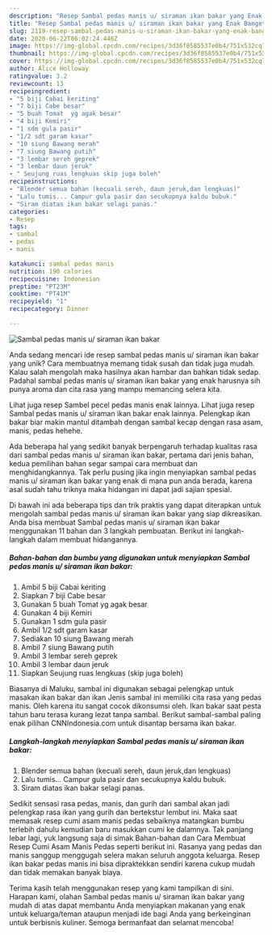 ```yaml
---
description: "Resep Sambal pedas manis u/ siraman ikan bakar yang Enak Banget"
title: "Resep Sambal pedas manis u/ siraman ikan bakar yang Enak Banget"
slug: 2119-resep-sambal-pedas-manis-u-siraman-ikan-bakar-yang-enak-banget
date: 2020-06-22T06:02:24.446Z
image: https://img-global.cpcdn.com/recipes/3d36f8585537e0b4/751x532cq70/sambal-pedas-manis-u-siraman-ikan-bakar-foto-resep-utama.jpg
thumbnail: https://img-global.cpcdn.com/recipes/3d36f8585537e0b4/751x532cq70/sambal-pedas-manis-u-siraman-ikan-bakar-foto-resep-utama.jpg
cover: https://img-global.cpcdn.com/recipes/3d36f8585537e0b4/751x532cq70/sambal-pedas-manis-u-siraman-ikan-bakar-foto-resep-utama.jpg
author: Alice Holloway
ratingvalue: 3.2
reviewcount: 13
recipeingredient:
- "5 biji Cabai keriting"
- "7 biji Cabe besar"
- "5 buah Tomat  yg agak besar"
- "4 biji Kemiri"
- "1 sdm gula pasir"
- "1/2 sdt garam kasar"
- "10 siung Bawang merah"
- "7 siung Bawang putih"
- "3 lembar sereh geprek"
- "3 lembar daun jeruk"
- " Seujung ruas lengkuas skip juga boleh"
recipeinstructions:
- "Blender semua bahan (kecuali sereh, daun jeruk,dan lengkuas)"
- "Lalu tumis... Campur gula pasir dan secukupnya kaldu bubuk."
- "Siram diatas ikan bakar selagi panas."
categories:
- Resep
tags:
- sambal
- pedas
- manis

katakunci: sambal pedas manis 
nutrition: 190 calories
recipecuisine: Indonesian
preptime: "PT23M"
cooktime: "PT41M"
recipeyield: "1"
recipecategory: Dinner

---
```



![Sambal pedas manis u/ siraman ikan bakar](https://img-global.cpcdn.com/recipes/3d36f8585537e0b4/751x532cq70/sambal-pedas-manis-u-siraman-ikan-bakar-foto-resep-utama.jpg)

Anda sedang mencari ide resep sambal pedas manis u/ siraman ikan bakar yang unik? Cara membuatnya memang tidak susah dan tidak juga mudah. Kalau salah mengolah maka hasilnya akan hambar dan bahkan tidak sedap. Padahal sambal pedas manis u/ siraman ikan bakar yang enak harusnya sih punya aroma dan cita rasa yang mampu memancing selera kita.

Lihat juga resep Sambel pecel pedas manis enak lainnya. Lihat juga resep Sambal pedas manis u/ siraman ikan bakar enak lainnya. Pelengkap ikan bakar biar makin mantul ditambah dengan sambal kecap dengan rasa asam, manis, pedas hehehe.

Ada beberapa hal yang sedikit banyak berpengaruh terhadap kualitas rasa dari sambal pedas manis u/ siraman ikan bakar, pertama dari jenis bahan, kedua pemilihan bahan segar sampai cara membuat dan menghidangkannya. Tak perlu pusing jika ingin menyiapkan sambal pedas manis u/ siraman ikan bakar yang enak di mana pun anda berada, karena asal sudah tahu triknya maka hidangan ini dapat jadi sajian spesial.


Di bawah ini ada beberapa tips dan trik praktis yang dapat diterapkan untuk mengolah sambal pedas manis u/ siraman ikan bakar yang siap dikreasikan. Anda bisa membuat Sambal pedas manis u/ siraman ikan bakar menggunakan 11 bahan dan 3 langkah pembuatan. Berikut ini langkah-langkah dalam membuat hidangannya.

<!--inarticleads1-->

##### Bahan-bahan dan bumbu yang digunakan untuk menyiapkan Sambal pedas manis u/ siraman ikan bakar:

1. Ambil 5 biji Cabai keriting
1. Siapkan 7 biji Cabe besar
1. Gunakan 5 buah Tomat  yg agak besar
1. Gunakan 4 biji Kemiri
1. Gunakan 1 sdm gula pasir
1. Ambil 1/2 sdt garam kasar
1. Sediakan 10 siung Bawang merah
1. Ambil 7 siung Bawang putih
1. Ambil 3 lembar sereh geprek
1. Ambil 3 lembar daun jeruk
1. Siapkan  Seujung ruas lengkuas (skip juga boleh)


Biasanya di Maluku, sambal ini digunakan sebagai pelengkap untuk masakan ikan bakar dan ikan Jenis sambal ini memiliki cita rasa yang pedas manis. Oleh karena itu sangat cocok dikonsumsi oleh. Ikan bakar saat pesta tahun baru terasa kurang lezat tanpa sambal. Berikut sambal-sambal paling enak pilihan CNNIndonesia.com untuk disantap bersama ikan bakar. 

<!--inarticleads2-->

##### Langkah-langkah menyiapkan Sambal pedas manis u/ siraman ikan bakar:

1. Blender semua bahan (kecuali sereh, daun jeruk,dan lengkuas)
1. Lalu tumis... Campur gula pasir dan secukupnya kaldu bubuk.
1. Siram diatas ikan bakar selagi panas.


Sedikit sensasi rasa pedas, manis, dan gurih dari sambal akan jadi pelengkap rasa ikan yang gurih dan bertekstur lembut ini. Maka saat memasak resep cumi asam manis pedas sebaiknya matangkan bumbu terlebih dahulu kemudian baru masukkan cumi ke dalamnya. Tak panjang lebar lagi, yuk langsung saja di simak Bahan-bahan dan Cara Membuat Resep Cumi Asam Manis Pedas seperti berikut ini. Rasanya yang pedas dan manis sanggup menggugah selera makan seluruh anggota keluarga. Resep ikan bakar pedas manis ini bisa dipraktekkan sendiri karena cukup mudah dan tidak memakan banyak biaya. 

Terima kasih telah menggunakan resep yang kami tampilkan di sini. Harapan kami, olahan Sambal pedas manis u/ siraman ikan bakar yang mudah di atas dapat membantu Anda menyiapkan makanan yang enak untuk keluarga/teman ataupun menjadi ide bagi Anda yang berkeinginan untuk berbisnis kuliner. Semoga bermanfaat dan selamat mencoba!
